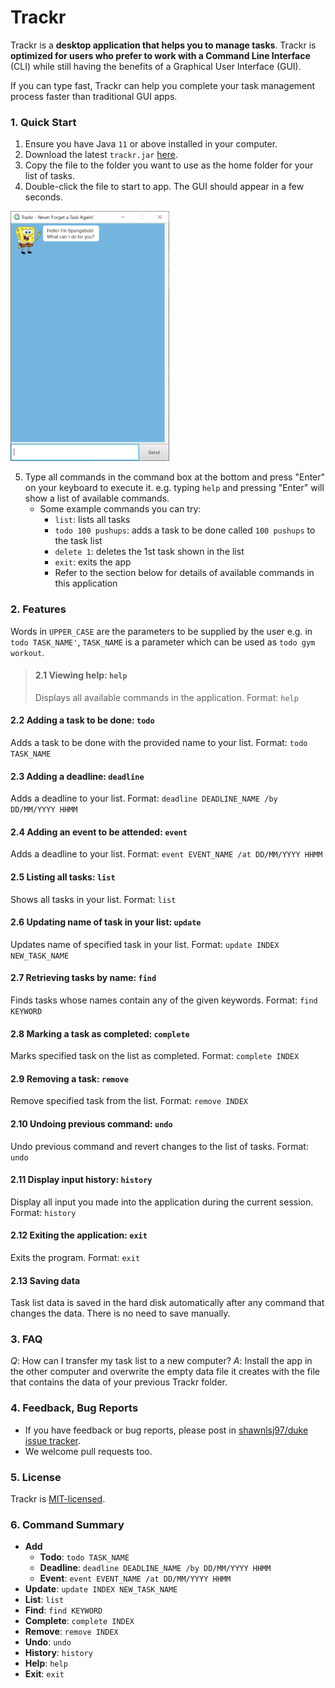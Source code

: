 # Trackr

Trackr is a **desktop application that helps you to manage tasks**. Trackr is **optimized for users who prefer to work with a Command Line Interface** (CLI) while still having the benefits of a Graphical User Interface (GUI).

If you can type fast, Trackr can help you complete your task management process faster than traditional GUI apps.

### 1. Quick Start
1. Ensure you have Java `11` or above installed in your computer.
2. Download the latest `trackr.jar` [here](https://github.com/shawnlsj97/duke/releases/tag/v1.0).
3. Copy the file to the folder you want to use as the home folder for your list of tasks.
4. Double-click the file to start to app. The GUI should appear in a few seconds.

<img src="./READMEMedia/media/launch.png" width="254" height="400" />

5. Type all commands in the command box at the bottom and press "Enter" on your keyboard to execute it.
e.g. typing `help` and pressing "Enter" will show a list of available commands.
    * Some example commands you can try:
        * `list`: lists all tasks
        * `todo 100 pushups`: adds a task to be done called `100 pushups` to the task list
        * `delete 1`: deletes the 1st task shown in the list
        * `exit`: exits the app
        * Refer to the section below for details of available commands in this application

### 2. Features

Words in `UPPER_CASE` are the parameters to be supplied by the user e.g. in `todo TASK_NAME'`, `TASK_NAME` is a parameter which can be used as `todo gym workout`.

>#### 2.1 Viewing help: `help`
>Displays all available commands in the application.
>Format: `help`

#### 2.2 Adding a task to be done: `todo`
Adds a task to be done with the provided name to your list.
Format: `todo TASK_NAME`

#### 2.3 Adding a deadline: `deadline`
Adds a deadline to your list.
Format: `deadline DEADLINE_NAME /by DD/MM/YYYY HHMM`

#### 2.4 Adding an event to be attended: `event`
Adds a deadline to your list.
Format: `event EVENT_NAME /at DD/MM/YYYY HHMM`

#### 2.5 Listing all tasks: `list`
Shows all tasks in your list.
Format: `list`

#### 2.6 Updating name of task in your list: `update`
Updates name of specified task in your list.
Format: `update INDEX NEW_TASK_NAME`

#### 2.7 Retrieving tasks by name: `find`
Finds tasks whose names contain any of the given keywords.
Format: `find KEYWORD`

#### 2.8 Marking a task as completed: `complete`
Marks specified task on the list as completed.
Format: `complete INDEX`

#### 2.9 Removing a task: `remove`
Remove specified task from the list.
Format: `remove INDEX`

#### 2.10 Undoing previous command: `undo`
Undo previous command and revert changes to the list of tasks.
Format: `undo`

#### 2.11 Display input history: `history`
Display all input you made into the application during the current session.
Format: `history`

#### 2.12 Exiting the application: `exit`
Exits the program.
Format: `exit`

#### 2.13 Saving data
Task list data is saved in the hard disk automatically after any command that changes the data.
There is no need to save manually.

### 3. FAQ
*Q*: How can I transfer my task list to a new computer?
*A*: Install the app in the other computer and overwrite the empty data file it creates with the file that contains the data of your previous Trackr folder.

### 4. Feedback, Bug Reports

* If you have feedback or bug reports, please post in [shawnlsj97/duke issue tracker](https://github.com/shawnlsj97/duke/issues).
* We welcome pull requests too.

### 5. License
Trackr is [MIT-licensed](https://github.com/shawnlsj97/duke/blob/master/LICENSE).


### 6. Command Summary
* **Add**
    * **Todo**: `todo TASK_NAME`
    * **Deadline**: `deadline DEADLINE_NAME /by DD/MM/YYYY HHMM`
    * **Event**: `event EVENT_NAME /at DD/MM/YYYY HHMM`
* **Update**: `update INDEX NEW_TASK_NAME`
* **List**: `list`
* **Find**: `find KEYWORD`
* **Complete**: `complete INDEX`
* **Remove**: `remove INDEX`
* **Undo**: `undo`
* **History**: `history`
* **Help**: `help`
* **Exit**: `exit`